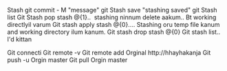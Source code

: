 Stash 
git commit - M "message" 
git Stash save "stashing saved" 
git Stash list
Git Stash pop stash @{1}..  stashing ninnum delete aakum.. Bt working directlyil varum
Git stash apply stash @{0}.... Stashing oru temp file kanum and working directory ilum kanum. 
Git stash drop stash @{0} 
Git stash list.. I'd kittan



Git connecti
Git remote -v
Git remote add Orginal http://hhayhakanja
Git push -u Orgin master 
Git pull Orgin master 

